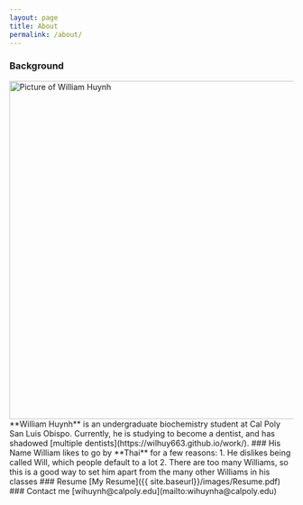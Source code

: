```yaml
---
layout: page
title: About
permalink: /about/
---
```


### Background
<img src="{{ site.baseurl}}/images/profile_pic.jpg" alt="Picture of William Huynh" width="600" style="margin-top: 0px; margin-right: 10px" />
**William Huynh** is an undergraduate biochemistry student at Cal Poly San Luis Obispo.
Currently, he is studying to become a dentist, and has shadowed [multiple dentists](https://wilhuy663.github.io/work/).
### His Name
William likes to go by **Thai** for a few reasons:
1. He dislikes being called Will, which people default to a lot
2. There are too many Williams, so this is a good way to set him apart from the many other Williams in his classes
### Resume
[My Resume]({{ site.baseurl}}/images/Resume.pdf)
### Contact me
[wihuynh@calpoly.edu](mailto:wihuynha@calpoly.edu)
